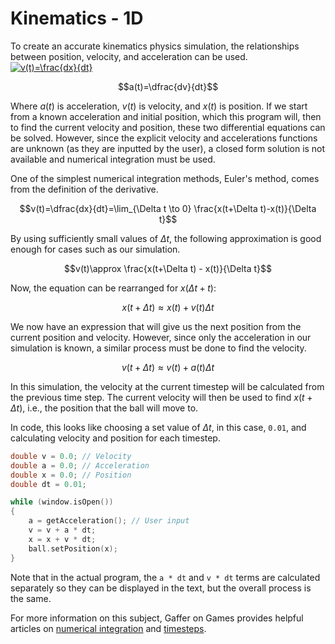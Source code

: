 # Kinematics - 1D
To create an accurate kinematics physics simulation, the relationships between position, velocity, and acceleration can be used.
<a href="https://www.codecogs.com/eqnedit.php?latex=v(t)=\frac{dx}{dt}" target="_blank"><img src="https://latex.codecogs.com/svg.latex?v(t)=\frac{dx}{dt}" title="v(t)=\frac{dx}{dt}" /></a>

$$a(t)=\dfrac{dv}{dt}$$

Where $a(t)$ is acceleration, $v(t)$ is velocity, and $x(t)$ is position. If we start from a known acceleration and initial position, which this program will, then to find the current velocity and position, these two differential equations can be solved. However, since the explicit velocity and accelerations functions are unknown (as they are inputted by the user), a closed form solution is not available and numerical integration must be used.

One of the simplest numerical integration methods, Euler's method, comes from the definition of the derivative.

$$v(t)=\dfrac{dx}{dt}=\lim_{\Delta t \to 0} \frac{x(t+\Delta t)-x(t)}{\Delta t}$$

By using sufficiently small values of $\Delta t$, the following approximation is good enough for cases such as our simulation.

$$v(t)\approx \frac{x(t+\Delta t) - x(t)}{\Delta t}$$

Now, the equation can be rearranged for $x(\Delta t + t)$:

$$x(t+\Delta t) \approx x(t) + v(t)\Delta t$$

We now have an expression that will give us the next position from the current position and velocity. However, since only the acceleration in our simulation is known, a similar process must be done to find the velocity.

$$v(t + \Delta t) \approx v(t) + a(t)\Delta t$$

In this simulation, the velocity at the current timestep will be calculated from the previous time step. The current velocity will then be used to find $x(t + \Delta t)$, i.e., the position that the ball will move to.

In code, this looks like choosing a set value of $\Delta t$, in this case, `0.01`, and calculating velocity and position for each timestep.

```c++
double v = 0.0; // Velocity
double a = 0.0; // Acceleration
double x = 0.0; // Position
double dt = 0.01;

while (window.isOpen())
{
    a = getAcceleration(); // User input
    v = v + a * dt;
    x = x + v * dt;
    ball.setPosition(x);
}
```

Note that in the actual program, the `a * dt` and `v * dt` terms are calculated separately so they can be displayed in the text, but the overall process is the same.

For more information on this subject, Gaffer on Games provides helpful articles on [numerical integration](https://gafferongames.com/post/integration_basics/) and [timesteps](https://gafferongames.com/post/fix_your_timestep/).
